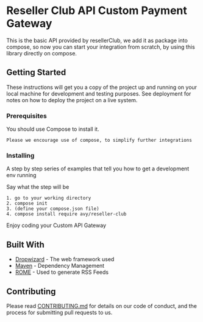 # Reseller Club API Custom Payment Gateway

This is the basic API provided by resellerClub, we add it as package into compose, so now you can start your integration from scratch, by using this library directly on compose.

## Getting Started

These instructions will get you a copy of the project up and running on your local machine for development and testing purposes. See deployment for notes on how to deploy the project on a live system.

### Prerequisites

You should use Compose to install it.

```
Please we encourage use of compose, to simplify further integrations
```

### Installing

A step by step series of examples that tell you how to get a development env running

Say what the step will be

```
1. go to your working directory
2. compose init
3. (define your compose.json file)
4. compose install require avy/reseller-club
```

Enjoy coding your Custom API Gateway


## Built With

* [Dropwizard](http://www.dropwizard.io/1.0.2/docs/) - The web framework used
* [Maven](https://maven.apache.org/) - Dependency Management
* [ROME](https://rometools.github.io/rome/) - Used to generate RSS Feeds

## Contributing

Please read [CONTRIBUTING.md](https://gist.github.com/PurpleBooth/b24679402957c63ec426) for details on our code of conduct, and the process for submitting pull requests to us.


